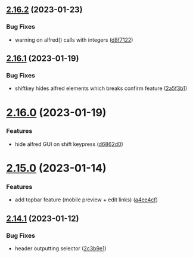 ## [2.16.2](https://github.com/baumrock/RockFrontend/compare/v2.16.1...v2.16.2) (2023-01-23)


### Bug Fixes

* warning on alfred() calls with integers ([d8f7122](https://github.com/baumrock/RockFrontend/commit/d8f7122d59a4862cdf20d4dfa680b57c06021d75))



## [2.16.1](https://github.com/baumrock/RockFrontend/compare/v2.16.0...v2.16.1) (2023-01-19)


### Bug Fixes

* shiftkey hides alfred elements which breaks confirm feature ([2a5f3b1](https://github.com/baumrock/RockFrontend/commit/2a5f3b16c86e9405344a8661ea610f1e344bdb55))



# [2.16.0](https://github.com/baumrock/RockFrontend/compare/v2.15.0...v2.16.0) (2023-01-19)


### Features

* hide alfred GUI on shift keypress ([d6862d0](https://github.com/baumrock/RockFrontend/commit/d6862d041c61af0b067edd81e8cbd407d405aa04))



# [2.15.0](https://github.com/baumrock/RockFrontend/compare/v2.14.1...v2.15.0) (2023-01-14)


### Features

* add topbar feature (mobile preview + edit links) ([a4ee4cf](https://github.com/baumrock/RockFrontend/commit/a4ee4cfd5eb8dd149db8839a73088271713fb616))



## [2.14.1](https://github.com/baumrock/RockFrontend/compare/v2.14.0...v2.14.1) (2023-01-12)


### Bug Fixes

* header outputting selector ([2c3b9e1](https://github.com/baumrock/RockFrontend/commit/2c3b9e103c6327b866c7888226529928e269d67b))



